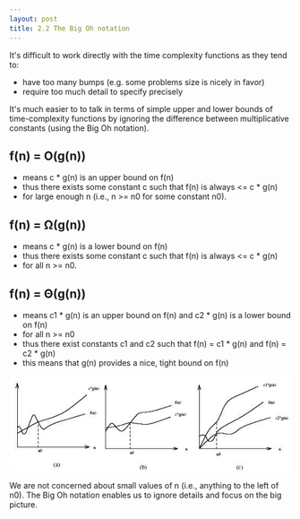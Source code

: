 ```yaml
---
layout: post
title: 2.2 The Big Oh notation
---
```


It's difficult to work directly with the time complexity functions as they tend to:
* have too many bumps (e.g. some problems size is nicely in favor)
* require too much detail to specify precisely

It's much easier to to talk in terms of simple upper and lower bounds of time-complexity functions by ignoring the difference between multiplicative constants (using the Big Oh notation).

## f(n) = O(g(n))
* means c * g(n) is an upper bound on f(n)
* thus there exists some constant c such that f(n) is always <= c * g(n)
* for large enough n (i.e., n >= n0 for some constant n0).

## f(n) = &Omega;(g(n))
* means c * g(n) is a lower bound on f(n)
* thus there exists some constant c such that f(n) is always <=  c * g(n)
* for all n >= n0.

## f(n) = &Theta;(g(n))
* means c1 * g(n) is an upper bound on f(n) and c2 * g(n) is a lower bound on f(n)
* for all n >= n0
* thus there exist constants c1 and c2 such that f(n) = c1 * g(n) and f(n) = c2 * g(n)
* this means that g(n) provides a nice, tight bound on f(n)

![image](images/2.2-big_oh_notation.jpg)

We are not concerned about small values of n (i.e., anything to the left of n0). The Big Oh notation enables us to ignore details and focus on the big picture.